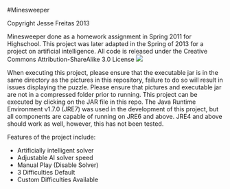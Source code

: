 #Minesweeper

Copyright Jesse Freitas 2013

Minesweeper done as a homework assignment in Spring 2011 for Highschool. This project was later adapted in the Spring of 2013 for a project on artificial intelligence. All code is released under the Creative Commons Attribution-ShareAlike 3.0 License
<img src="http://i.creativecommons.org/l/by-sa/3.0/88x31.png">

When executing this project, please ensure that the executable jar is in the same directory as the pictures in this repository, failure to do so will result in issues displaying the puzzle. Please ensure that pictures and executable jar are not in a compressed folder prior to running. This project can be executed by clicking on the JAR file in this repo. The Java Runtime Environment v1.7.0 (JRE7) was used in the development of this project, but all components are capable of running on JRE6 and above. JRE4 and above should work as well, however, this has not been tested.

Features of the project include:
  - Artificially intelligent solver
  - Adjustable AI solver speed
  - Manual Play (Disable Solver)
  - 3 Difficulties Default
  - Custom Difficulties Available

